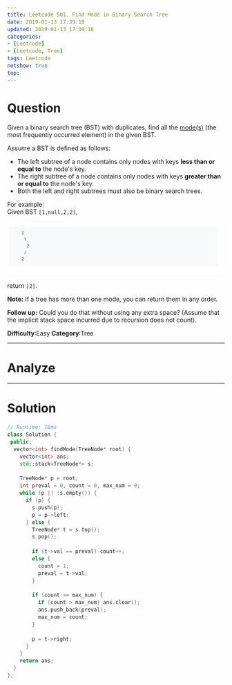 ```yaml
---
title: Leetcode 501. Find Mode in Binary Search Tree
date: 2019-01-13 17:39:18
updated: 2019-01-13 17:39:18
categories: 
- [Leetcode]
- [Leetcode, Tree]
tags: Leetcode
notshow: true
top:
---
```


# Question

Given a binary search tree (BST) with duplicates, find all the  [mode(s)](https://en.wikipedia.org/wiki/Mode_(statistics))  (the most frequently occurred element) in the given BST.

Assume a BST is defined as follows:

- The left subtree of a node contains only nodes with keys  **less than or equal to**  the node's key.
- The right subtree of a node contains only nodes with keys  **greater than or equal to**  the node's key.
- Both the left and right subtrees must also be binary search trees.

For example:  
Given BST  `[1,null,2,2]`,

![](/images/in-post/2019-01-13-Leetcode-501-Find-Mode-in-Binary-Search-Tree/2019-01-13-17-40-25.png)

return  `[2]`.

**Note:**  If a tree has more than one mode, you can return them in any order.

**Follow up:**  Could you do that without using any extra space? (Assume that the implicit stack space incurred due to recursion does not count).

**Difficulty**:Easy
**Category**:Tree

<!-- more -->

------------

# Analyze

------------

# Solution

```cpp
// Runtime: 16ms
class Solution {
 public:
  vector<int> findMode(TreeNode* root) {
    vector<int> ans;
    std::stack<TreeNode*> s;

    TreeNode* p = root;
    int preval = 0, count = 0, max_num = 0;
    while (p || !s.empty()) {
      if (p) {
        s.push(p);
        p = p->left;
      } else {
        TreeNode* t = s.top();
        s.pop();

        if (t->val == preval) count++;
        else {
          count = 1;
          preval = t->val;
        }

        if (count >= max_num) {
          if (count > max_num) ans.clear();
          ans.push_back(preval);
          max_num = count;
        } 

        p = t->right;
      }
    }
    return ans;
  }
};
```

<!-- 
------------

# Leetcode Question Summary


------------ -->

